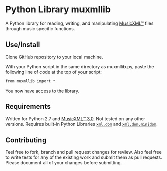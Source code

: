 # Python Library muxmllib

A Python library for reading, writing, and manipulating [MusicXML&trade;](http://usermanuals.musicxml.com/MusicXML/MusicXML.htm#Contents.htm%3FTocPath%3D_____1) files through music specific functions.

## Use/Install

Clone GitHub repository to your local machine.

With your Python script in the same directory as muxmllib.py, paste the following line of code at the top of your script:

`from muxmllib import *`

You now have access to the library.

## Requirements

Written for Python 2.7 and [MusicXML&trade; 3.0](http://usermanuals.musicxml.com/MusicXML/MusicXML.htm#Contents.htm%3FTocPath%3D_____1). Not tested on any other versions. Requires built-in Python Libraries [`xml.dom`](https://docs.python.org/2/library/xml.dom.html) and [`xml.dom.minidom`](https://docs.python.org/2/library/xml.dom.minidom.html#module-xml.dom.minidom). 

## Contributing

Feel free to fork, branch and pull request changes for review. Also feel free to write tests for any of the existing work and submit them as pull requests. Please document all of your changes before submitting.

